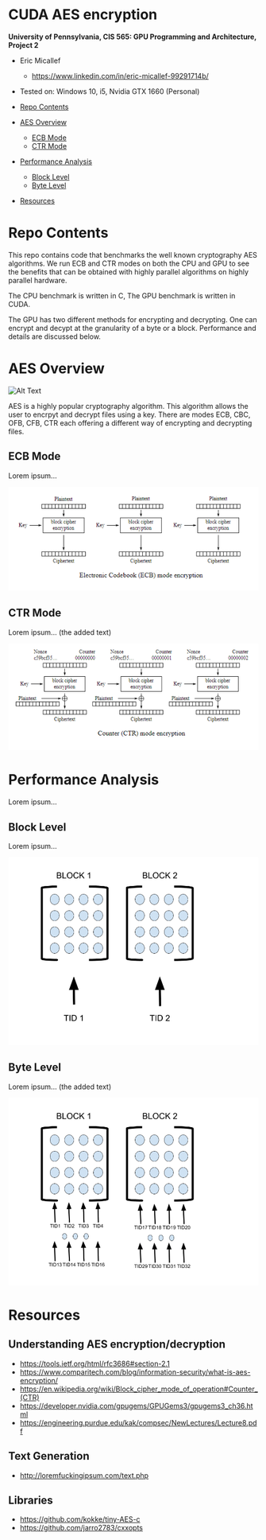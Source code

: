 CUDA AES encryption
======================

**University of Pennsylvania, CIS 565: GPU Programming and Architecture, Project 2**

* Eric Micallef
  * https://www.linkedin.com/in/eric-micallef-99291714b/
  
* Tested on: Windows 10, i5, Nvidia GTX 1660 (Personal)

- [Repo Contents](#Repo-Contents)
- [AES Overview](#AES-Overview)
  - [ECB Mode](#ECB-Mode)
  - [CTR Mode](#CTR-Mode)

- [Performance Analysis](#Performance-Analysis)
  - [Block Level](#Block-Level)
  - [Byte Level](#Byte-Level)

- [Resources](#Resources)

# Repo Contents
This repo contains code that benchmarks the well known cryptography AES algorithms.
We run ECB and CTR modes on both the CPU and GPU to see the benefits that can be obtained with highly parallel algorithms on highly parallel hardware.

The CPU benchmark is written in C, The GPU benchmark is written in CUDA.

The GPU has two different methods for encrypting and decrypting. One can encrypt and decypt at the granularity of a byte or a block. Performance and details are discussed below.

# AES Overview

![Alt Text](https://media.giphy.com/media/Z543HuFdQAmkg/giphy.gif)

AES is a highly popular cryptography algorithm. This algorithm allows the user to encrpyt and decrypt files using a key. There are modes ECB, CBC, OFB, CFB, CTR each offering a different way of encrypting and decrypting files. 

## ECB Mode
Lorem ipsum...

![](img/ecb.PNG)

## CTR Mode
Lorem ipsum... (the added text)

![](img/ctr.PNG)

# Performance Analysis
Lorem ipsum...

## Block Level
Lorem ipsum...

![](img/blocklevel.png)

## Byte Level
Lorem ipsum... (the added text)

![](img/bytelevel.png)

# Resources

## Understanding AES encryption/decryption

* https://tools.ietf.org/html/rfc3686#section-2.1
* https://www.comparitech.com/blog/information-security/what-is-aes-encryption/
* https://en.wikipedia.org/wiki/Block_cipher_mode_of_operation#Counter_(CTR)
* https://developer.nvidia.com/gpugems/GPUGems3/gpugems3_ch36.html
* https://engineering.purdue.edu/kak/compsec/NewLectures/Lecture8.pdf

## Text Generation

* http://loremfuckingipsum.com/text.php

## Libraries

* https://github.com/kokke/tiny-AES-c
* https://github.com/jarro2783/cxxopts
